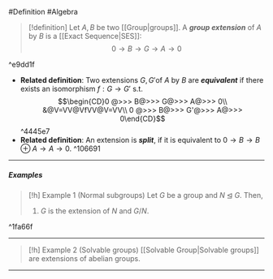 #Definition #Algebra 

> [!definition]
> Let $A,B$ be two [[Group|groups]]. A ***group extension*** of $A$ by $B$ is a [[Exact Sequence|SES]]: $$0\to B\to G \to A\to 0$$

^e9dd1f

- **Related definition**: Two extensions $G,G'$of $A$ by $B$ are ***equivalent*** if there exists an isomorphism $f:G \to G'$ s.t. $$\begin{CD}0 @>>> B@>>> G@>>> A@>>> 0\\ &@V=VV@VfVV@V=VV\\ 0 @>>> B@>>> G'@>>> A@>>> 0\end{CD}$$ ^4445e7
- **Related definition**: An extension is ***split***, if it is equivalent to $0\to B\to B\oplus A\to A \to 0$. ^106691
---
##### Examples
> [!h] Example 1 (Normal subgroups)
> Let $G$ be a group and $N\unlhd G$. Then, 
> 1. $G$ is the extension of $N$ and $G / N$. 

^1fa66f

---
> [!h] Example 2 (Solvable groups)
> [[Solvable Group|Solvable groups]] are extensions of abelian groups.
---

